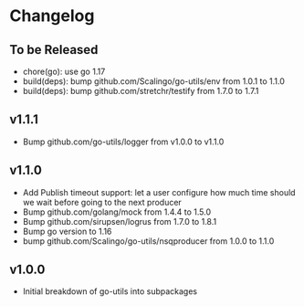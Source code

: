 # Changelog

## To be Released

* chore(go): use go 1.17
* build(deps): bump github.com/Scalingo/go-utils/env from 1.0.1 to 1.1.0
* build(deps): bump github.com/stretchr/testify from 1.7.0 to 1.7.1

## v1.1.1

* Bump github.com/go-utils/logger from v1.0.0 to v1.1.0

## v1.1.0

* Add Publish timeout support: let a user configure how much time should we wait before going to the next producer
* Bump github.com/golang/mock from 1.4.4 to 1.5.0
* Bump github.com/sirupsen/logrus from 1.7.0 to 1.8.1
* Bump go version to 1.16
* bump github.com/Scalingo/go-utils/nsqproducer from 1.0.0 to 1.1.0

## v1.0.0

* Initial breakdown of go-utils into subpackages
